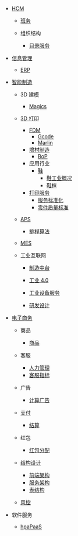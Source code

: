   - [HCM](/HCM/README.md)
    - [班务](/HCM/班务/README.md)
      
    - 组织结构
      - [目录服务](/HCM/组织结构/目录服务.md)
  - [信息管理](/信息管理/README.md)
    - [ERP](/信息管理/ERP/README.md)
      
  - [智能制造](/智能制造/README.md)
    - 3D 建模
      - [Magics](/智能制造/3D%20建模/Magics/README.md)
        
    - [3D 打印](/智能制造/3D%20打印/README.md)
      - [FDM](/智能制造/3D%20打印/FDM/README.md)
        - [Gcode](/智能制造/3D%20打印/FDM/Gcode.md)
        - [Marlin](/智能制造/3D%20打印/FDM/Marlin.md)
      - [增材制造](/智能制造/3D%20打印/增材制造/README.md)
        - [BoP](/智能制造/3D%20打印/增材制造/BoP.md)
      - 应用行业
        - [鞋](/智能制造/3D%20打印/应用行业/鞋/README.md)
          - [鞋工业概况](/智能制造/3D%20打印/应用行业/鞋/鞋工业概况.md)
          - [鞋楦](/智能制造/3D%20打印/应用行业/鞋/鞋楦.md)
      - [打印服务](/智能制造/3D%20打印/打印服务/README.md)
        - [服务标准化](/智能制造/3D%20打印/打印服务/服务标准化.md)
        - [零件质量标准](/智能制造/3D%20打印/打印服务/零件质量标准.md)
    - [APS](/智能制造/APS/README.md)
      - [排程算法](/智能制造/APS/排程算法.md)
    - [MES](/智能制造/MES/README.md)
      
    - 工业互联网
      - [制造中台](/智能制造/工业互联网/制造中台/README.md)
        
      - [工业 4.0](/智能制造/工业互联网/工业%204.0/README.md)
        
      - [工业设备服务](/智能制造/工业互联网/工业设备服务/README.md)
        
      - [研发设计](/智能制造/工业互联网/研发设计/README.md)
        
  - [电子商务](/电子商务/README.md)
    - 商品
      - [商品](/电子商务/商品/商品.md)
    - 客服
      - [人力管理](/电子商务/客服/人力管理.md)
      - [客服指标](/电子商务/客服/客服指标.md)
    - 广告
      - [计算广告](/电子商务/广告/计算广告.md)
    - [支付](/电子商务/支付/README.md)
      - [结算](/电子商务/支付/结算/README.md)
        
    - 红包
      - [红包分配](/电子商务/红包/红包分配.md)
    - [结构设计](/电子商务/结构设计/README.md)
      - [前端架构](/电子商务/结构设计/前端架构.md)
      - [服务架构](/电子商务/结构设计/服务架构.md)
      - [表结构](/电子商务/结构设计/表结构.md)
    - [风控](/电子商务/风控/README.md)
      
  - 软件服务
    - [hpaPaaS](/软件服务/hpaPaaS/README.md)
      